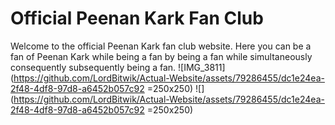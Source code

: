 # Official Peenan Kark Fan Club
Welcome to the official Peenan Kark fan club website. Here you can be a fan of Peenan Kark while being a fan by being a fan while simultaneously consequently subsequently being a fan.
![IMG_3811](https://github.com/LordBitwik/Actual-Website/assets/79286455/dc1e24ea-2f48-4df8-97d8-a6452b057c92 =250x250)
![](https://github.com/LordBitwik/Actual-Website/assets/79286455/dc1e24ea-2f48-4df8-97d8-a6452b057c92 =250x250)
